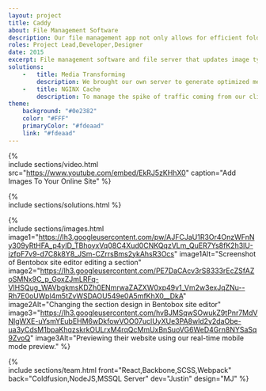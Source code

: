 ```yaml
---
layout: project
title: Caddy
about: File Management Software
description: Our file management app not only allows for efficient folder management, but also integrates all user media files into one centralized location, making it easier to reuse across multiple apps. We took it a step further by developing a custom media file delivery service that generates images based on their responsive breakpoints in real-time, ensuring optimal performance with caching.
roles: Project Lead,Developer,Designer
date: 2015
excerpt: File management software and file server that updates image types and transformations to keep your files up to date.
solutions:
    -   title: Media Transforming
        description: We brought our own server to generate optimized media by developing a URL structure that determines the best image based on the aspect ratio, as well as supporting new formats like WebP and AVIF for optimal performance. Our server, powered by NodeJS, securely delivers images, videos, and other document formats.
    -   title: NGINX Cache
        description: To manage the spike of traffic coming from our clients accessing the file server through the site editor and store manager, we implemented NGINX as a proxy server to cache the images. This helped to optimize the server response time, reduce server load and improve the overall performance of the file server.
theme:
    background: "#0e2382"
    color: "#FFF"
    primaryColor: "#fdeaad"
    link: "#fdeaad"
---
```


{%  
    include sections/video.html
        src="https://www.youtube.com/embed/EkRJ5zKHhX0"
        caption="Add Images To Your Online Site"
%}

{%  
    include sections/solutions.html
%}

{%  
    include sections/images.html
        image1="https://lh3.googleusercontent.com/pw/AJFCJaU1R3Or4OnzWFnNy309yRtHFA_p4ylD_TBhoyxVq08C4Xud0CNKQqzVLm_QuER7Ys8fK2h3lU-izfpF7v9-d7C8k8Y8_JSm-CZrrsBms2ykAhsR3Ocs"
        image1Alt="Screenshot of Bentobox site editor editing a section"
        image2="https://lh3.googleusercontent.com/PE7DaCAcv3rS8333rEcZSfAZoSMNx9C_p_GoxZJmLRFq-VlHSQug_WAVbgkmsKDZh0ENmrwaZAZXW0xp49v1_Vm2w3exJqZNu--Rh7E0oUWpl4m5tZvWSDAOU549e0A5mfKhX0__DkA"
        image2Alt="Changing the section design in Bentobox site editor"
        image3="https://lh3.googleusercontent.com/hvBJMSqwSOwukZ9tPnr7MdVNlgWXE-uYsmYEubEHM6wDkfowVOO07uclUyXUe3PA8wld2y2daObe-ua3yCdsM1bpaKhqzskrkOULrxM4rqQcMmUxBnSuoVG6WeD4Grn8NYSaSq9ZvoQ"
        image3Alt="Previewing their website using our real-time mobile mode preview."
%}

{%  
    include sections/team.html
        front="React,Backbone,SCSS,Webpack"
        back="Coldfusion,NodeJS,MSSQL Server"
        dev="Justin"
        design="MJ"
%}